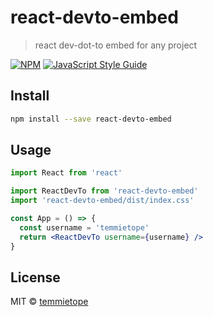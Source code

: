 # react-devto-embed

> react dev-dot-to embed for any project

[![NPM](https://img.shields.io/npm/v/react-devto-embed.svg)](https://www.npmjs.com/package/react-devto-embed) [![JavaScript Style Guide](https://img.shields.io/badge/code_style-standard-brightgreen.svg)](https://standardjs.com)

## Install

```bash
npm install --save react-devto-embed
```

## Usage

```jsx
import React from 'react'

import ReactDevTo from 'react-devto-embed'
import 'react-devto-embed/dist/index.css'

const App = () => {
  const username = 'temmietope'
  return <ReactDevTo username={username} />
}
```

## License

MIT © [temmietope](https://github.com/temmietope)
